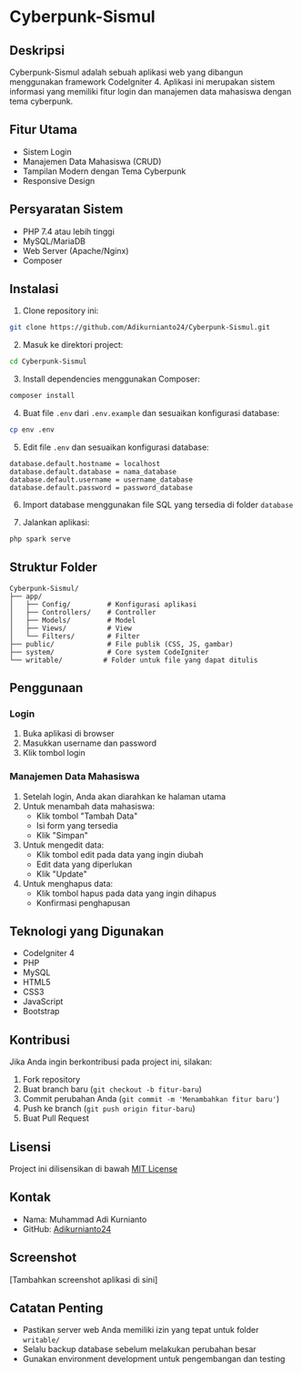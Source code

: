 
# Cyberpunk-Sismul

## Deskripsi
Cyberpunk-Sismul adalah sebuah aplikasi web yang dibangun menggunakan framework CodeIgniter 4. Aplikasi ini merupakan sistem informasi yang memiliki fitur login dan manajemen data mahasiswa dengan tema cyberpunk.

## Fitur Utama
- Sistem Login
- Manajemen Data Mahasiswa (CRUD)
- Tampilan Modern dengan Tema Cyberpunk
- Responsive Design

## Persyaratan Sistem
- PHP 7.4 atau lebih tinggi
- MySQL/MariaDB
- Web Server (Apache/Nginx)
- Composer

## Instalasi

1. Clone repository ini:
```bash
git clone https://github.com/Adikurnianto24/Cyberpunk-Sismul.git
```

2. Masuk ke direktori project:
```bash
cd Cyberpunk-Sismul
```

3. Install dependencies menggunakan Composer:
```bash
composer install
```

4. Buat file `.env` dari `.env.example` dan sesuaikan konfigurasi database:
```bash
cp env .env
```

5. Edit file `.env` dan sesuaikan konfigurasi database:
```
database.default.hostname = localhost
database.default.database = nama_database
database.default.username = username_database
database.default.password = password_database
```

6. Import database menggunakan file SQL yang tersedia di folder `database`

7. Jalankan aplikasi:
```bash
php spark serve
```

## Struktur Folder
```
Cyberpunk-Sismul/
├── app/
│   ├── Config/         # Konfigurasi aplikasi
│   ├── Controllers/    # Controller
│   ├── Models/         # Model
│   ├── Views/          # View
│   └── Filters/        # Filter
├── public/             # File publik (CSS, JS, gambar)
├── system/             # Core system CodeIgniter
└── writable/          # Folder untuk file yang dapat ditulis
```

## Penggunaan

### Login
1. Buka aplikasi di browser
2. Masukkan username dan password
3. Klik tombol login

### Manajemen Data Mahasiswa
1. Setelah login, Anda akan diarahkan ke halaman utama
2. Untuk menambah data mahasiswa:
   - Klik tombol "Tambah Data"
   - Isi form yang tersedia
   - Klik "Simpan"
3. Untuk mengedit data:
   - Klik tombol edit pada data yang ingin diubah
   - Edit data yang diperlukan
   - Klik "Update"
4. Untuk menghapus data:
   - Klik tombol hapus pada data yang ingin dihapus
   - Konfirmasi penghapusan

## Teknologi yang Digunakan
- CodeIgniter 4
- PHP
- MySQL
- HTML5
- CSS3
- JavaScript
- Bootstrap

## Kontribusi
Jika Anda ingin berkontribusi pada project ini, silakan:
1. Fork repository
2. Buat branch baru (`git checkout -b fitur-baru`)
3. Commit perubahan Anda (`git commit -m 'Menambahkan fitur baru'`)
4. Push ke branch (`git push origin fitur-baru`)
5. Buat Pull Request

## Lisensi
Project ini dilisensikan di bawah [MIT License](LICENSE)

## Kontak
- Nama: Muhammad Adi Kurnianto
- GitHub: [Adikurnianto24](https://github.com/Adikurnianto24)

## Screenshot
[Tambahkan screenshot aplikasi di sini]

## Catatan Penting
- Pastikan server web Anda memiliki izin yang tepat untuk folder `writable/`
- Selalu backup database sebelum melakukan perubahan besar
- Gunakan environment development untuk pengembangan dan testing
